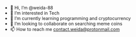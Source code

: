 - 👋 Hi, I’m @weida-88
- 👀 I’m interested in Tech
- 🌱 I’m currently learning programming and cryptocurrency
- 🚀 I’m looking to collaborate on searching meme coins
- 📫 How to reach me contact.weida@protonmail.com

<!---
weida-88/weida-88 is a ✨ special ✨ repository because its `README.md` (this file) appears on your GitHub profile.
You can click the Preview link to take a look at your changes.
--->
